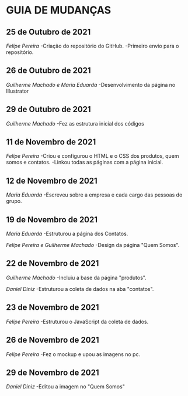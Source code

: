 # GUIA DE MUDANÇAS

## 25 de Outubro de 2021

_Felipe Pereira_
-Criação do repositório do GitHub.
-Primeiro envio para o repositório.

## 26 de Outubro de 2021

_Guilherme Machado e Maria Eduarda_
-Desenvolvimento da página no Illustrator

## 29 de Outubro de 2021

_Guilherme Machado_
-Fez as estrutura inicial dos códigos

## 11 de Novembro de 2021

_Felipe Pereira_
-Criou e configurou o HTML e o CSS dos produtos, quem somos e contatos.
-Linkou todas as páginas com a página inicial.
 
 ## 12 de Novembro de 2021
  
_Maria Eduarda_
-Escreveu sobre a empresa e cada cargo das pessoas do grupo.

## 19 de Novembro de 2021

_Maria Eduarda_
-Estruturou a página dos Contatos.

_Felipe Pereira e Guilherme Machado_
-Design da página "Quem Somos".

## 22 de Novembro de 2021

_Guilherme Machado_
-Incluiu a base da página "produtos".

_Daniel Diniz_
-Estruturou a coleta de dados na aba "contatos".

## 23 de Novembro de 2021

_Felipe Pereira_
-Estruturou o JavaScript da coleta de dados.

## 26 de Novembro de 2021

_Felipe Pereira_
-Fez o mockup e upou as imagens no pc.

## 29 de Novembro de 2021

_Daniel Diniz_
-Editou a imagem no "Quem Somos"